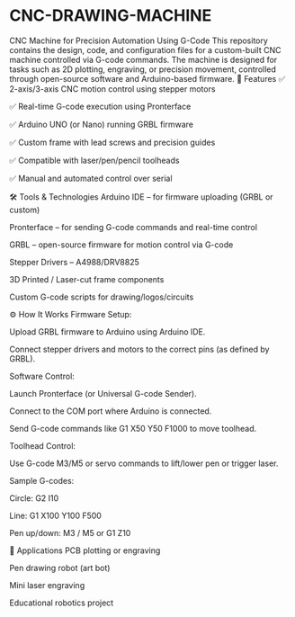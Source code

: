 # CNC-DRAWING-MACHINE
CNC Machine for Precision Automation Using G-Code
This repository contains the design, code, and configuration files for a custom-built CNC machine controlled via G-code commands. The machine is designed for tasks such as 2D plotting, engraving, or precision movement, controlled through open-source software and Arduino-based firmware.
🔧 Features
✅ 2-axis/3-axis CNC motion control using stepper motors

✅ Real-time G-code execution using Pronterface

✅ Arduino UNO (or Nano) running GRBL firmware

✅ Custom frame with lead screws and precision guides

✅ Compatible with laser/pen/pencil toolheads

✅ Manual and automated control over serial

🛠️ Tools & Technologies
Arduino IDE – for firmware uploading (GRBL or custom)

Pronterface – for sending G-code commands and real-time control

GRBL – open-source firmware for motion control via G-code

Stepper Drivers – A4988/DRV8825

3D Printed / Laser-cut frame components

Custom G-code scripts for drawing/logos/circuits

⚙️ How It Works
Firmware Setup:

Upload GRBL firmware to Arduino using Arduino IDE.

Connect stepper drivers and motors to the correct pins (as defined by GRBL).

Software Control:

Launch Pronterface (or Universal G-code Sender).

Connect to the COM port where Arduino is connected.

Send G-code commands like G1 X50 Y50 F1000 to move toolhead.

Toolhead Control:

Use G-code M3/M5 or servo commands to lift/lower pen or trigger laser.

Sample G-codes:

Circle: G2 I10

Line: G1 X100 Y100 F500

Pen up/down: M3 / M5 or G1 Z10

🧾 Applications
PCB plotting or engraving

Pen drawing robot (art bot)

Mini laser engraving

Educational robotics project
